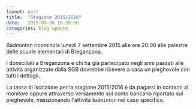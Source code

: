 ```yaml
---
layout: post
title:  "Stagione 2015/2016"
date:   2015-08-30 18:39:00
categories: blog update
---
```

Badminton ricomincia lunedì 7 settembre 2015 alle ore 20:00 alle palestre delle scuole elementari di Breganzona.

I domiciliati a Breganzona e chi ha già partecipato negli anni passati alle attività organizzate dalla SGB dovrebbe ricevere a casa un pieghevole con tutti i dettagli.

La tassa di iscrizione per la stagione 2015/2016 è da pagarsi in contanti al monitore oppure attraverso versamento sul conto bancario riportato sul pieghevole, menzionando l'attività `badminton` nel caso specifico.